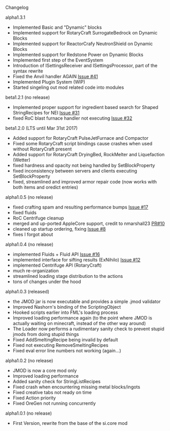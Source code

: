 Changelog

alpha1.3.1
- Implemented Basic and "Dynamic" blocks
- Implemented support for RotaryCraft SurrogateBedrock on Dynamic Blocks
- Implemented support for ReactorCrafy NeutronShield on Dynamic Blocks
- Implemented support for Redstone Power on Dynamic Blocks
- Implemented first step of the EventSystem
- Introduction of ISettingsReceiver and ISettingsProcessor, part of the syntax rewrite
- Fixed the Anvil handler AGAIN [Issue #41](https://github.com/SvenKayser/JMOD/issues/41)
- Implemented Plugin System (WIP)
- Started singeling out mod related code into modules


beta1.2.1 (no release)
- Implemented proper support for ingredient based search for Shaped StringRecipes for NEI [Issue #31](https://github.com/SvenKayser/JMOD/issues/31)
- fixed RoC blast furnace handler not executing [Issue #32](https://github.com/SvenKayser/JMOD/issues/32)


beta1.2.0 (LTS until Mar 31st 2017)
- Added support for RotaryCraft PulseJetFurnace and Compactor
- Fixed some RotaryCraft script bindings cause crashes when used without RotaryCraft present
- Added support for RotaryCraft DryingBed, RockMelter and Liquefaction (Wetter)
- fixed hardness and opacity not being handled by SetBlockProperty
- fixed inconsistency between servers and clients executing SetBlockProperty
- fixed, streamlined and improved armor repair code (now works with both items and oredict entries)


alpha1.0.5 (no release)
- fixed crafting spam and resulting performance bumps [Issue #17](https://github.com/SvenKayser/JMOD/issues/17)
- fixed fluids
- RoC Centrifuge cleanup 
- merged and up-ported AppleCore support, credit to nmarshall23 [PR#10](https://github.com/SvenKayser/JMOD/pull/10)
- cleaned up startup ordering, fixing [Issue #8](https://github.com/SvenKayser/JMOD/issues/8)
- fixes I forgot about


alpha1.0.4 (no release)
- implemented Fluids + Fluid API [Issue #16](https://github.com/SvenKayser/JMOD/issues/16)
- implemented interface for sifting results (ExNihilo) [Issue #12](https://github.com/SvenKayser/JMOD/issues/12)
- implemented Centrifuge API (RotaryCraft)
- much re-organization
- streamlined loading stage distribution to the actions
- tons of changes under the hood


alpha1.0.3 (released)
- the JMOD jar is now executable and provides a simple .jmod validator
- Improved Nashorn's binding of the ScriptingObject
- Hooked scripts earlier into FML's loading process
- Improved loading performance again (to the point where JMOD is actually waiting on minecraft, instead of the other way around)
- The Loader now performs a rudimentary sanity check to prevent stupid jmods from doing stupid things
- Fixed AddSmeltingRecipe being invalid by default
- Fixed not executing RemoveSmeltingRecipes
- Fixed eval error line numbers not working (again...)


alpha1.0.2 (no release)
- JMOD is now a core mod only
- Improved loading performance
- Added sanity check for StringListRecipes
- Fixed crash when encountering missing metal blocks/ingots
- Fixed creative tabs not ready on time
- Fixed Action priority
- Fixed OreGen not running concurrently


alpha1.0.1 (no release)

- First Version, rewrite from the base of the si.core mod



